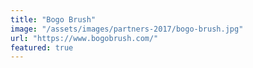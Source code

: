 ```yaml
---
title: "Bogo Brush"
image: "/assets/images/partners-2017/bogo-brush.jpg"
url: "https://www.bogobrush.com/"
featured: true
---
```

